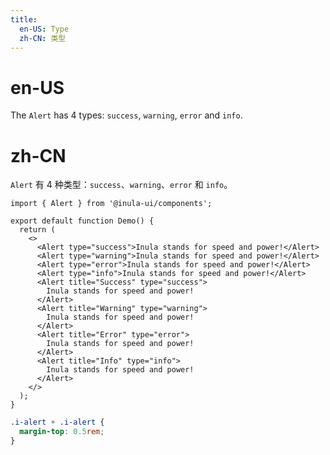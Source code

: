 ```yaml
---
title:
  en-US: Type
  zh-CN: 类型
---
```


# en-US

The `Alert` has 4 types: `success`, `warning`, `error` and `info`.

# zh-CN

`Alert` 有 4 种类型：`success`、`warning`、`error` 和 `info`。

```tsx
import { Alert } from '@inula-ui/components';

export default function Demo() {
  return (
    <>
      <Alert type="success">Inula stands for speed and power!</Alert>
      <Alert type="warning">Inula stands for speed and power!</Alert>
      <Alert type="error">Inula stands for speed and power!</Alert>
      <Alert type="info">Inula stands for speed and power!</Alert>
      <Alert title="Success" type="success">
        Inula stands for speed and power!
      </Alert>
      <Alert title="Warning" type="warning">
        Inula stands for speed and power!
      </Alert>
      <Alert title="Error" type="error">
        Inula stands for speed and power!
      </Alert>
      <Alert title="Info" type="info">
        Inula stands for speed and power!
      </Alert>
    </>
  );
}
```

```scss
.i-alert + .i-alert {
  margin-top: 0.5rem;
}
```

